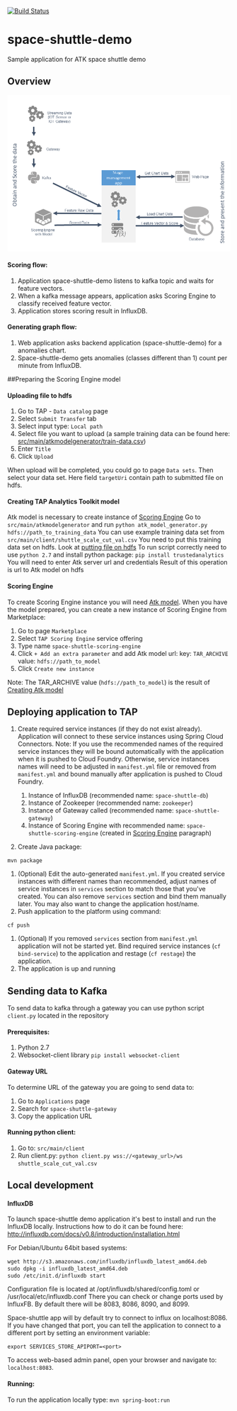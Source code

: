 [![Build Status](https://travis-ci.org/trustedanalytics/space-shuttle-demo.svg)](https://travis-ci.org/trustedanalytics/space-shuttle-demo)

# space-shuttle-demo
Sample application for ATK space shuttle demo

## Overview
![](wikiimages/space_shuttle_demo.png)

#### Scoring flow:
1. Application space-shuttle-demo listens to kafka topic and waits for feature vectors.
2. When a kafka message appears, application asks Scoring Engine to classify received feature vector.
3. Application stores scoring result in InfluxDB.

#### Generating graph flow:
1. Web application asks backend application (space-shuttle-demo) for a anomalies chart.
2. Space-shuttle-demo gets anomalies (classes different than 1) count per minute from InfluxDB.

##Preparing the Scoring Engine model

#### Uploading file to hdfs
1. Go to TAP - `Data catalog` page
1. Select `Submit Transfer` tab
1. Select input type: `Local path`
1. Select file you want to upload (a sample training data can be found here: [src/main/atkmodelgenerator/train-data.csv](src/main/atkmodelgenerator/train-data.csv))
1. Enter `Title`
1. Click `Upload` 

When upload will be completed, you could go to page `Data sets`.
Then select your data set.
Here field `targetUri` contain path to submitted file on hdfs.

#### Creating TAP Analytics Toolkit model
Atk model is necessary to create instance of [Scoring Engine](#scoring-engine)
Go to `src/main/atkmodelgenerator` and run `python atk_model_generator.py hdfs://path_to_training_data`
You can use example training data set from `src/main/client/shuttle_scale_cut_val.csv`
You need to put this training data set on hdfs. Look at [putting file on hdfs](#uploading-file-to-hdfs)
To run script correctly need to use `python 2.7` and install python package: `pip install trustedanalytics`
You will need to enter Atk server url and credentials
Result of this operation is url to Atk model on hdfs

#### Scoring Engine
To create Scoring Engine instance you will need [Atk model](#creating-atk-model).
When you have the model prepared, you can create a new instance of Scoring Engine from Marketplace:
1. Go to page `Marketplace`
1. Select `TAP Scoring Engine` service offering
1. Type name `space-shuttle-scoring-engine`
1. Click `+ Add an extra parameter` and add Atk model url:
  key: `TAR_ARCHIVE`
  value: `hdfs://path_to_model`
1. Click `Create new instance`

Note: The TAR_ARCHIVE value (`hdfs://path_to_model`) is the result of [Creating Atk model](#creating-atk-model)

## Deploying application to TAP

1. Create required service instances (if they do not exist already). Application will connect to these service instances using Spring Cloud Connectors. Note: If you use the recommended names of the required service instances they will be bound automatically with the application when it is pushed to Cloud Foundry. Otherwise, service instances names will need to be adjusted in `manifest.yml` file or removed from `manifest.yml` and bound manually after application is pushed to Cloud Foundry.
    1. Instance of InfluxDB (recommended name: `space-shuttle-db`)
    1. Instance of Zookeeper (recommended name: `zookeeper`)
    1. Instance of Gateway called (recommended name: `space-shuttle-gateway`)
    1. Instance of Scoring Engine with recommended name: `space-shuttle-scoring-engine` (created in [Scoring Engine](#scoring-engine) paragraph)

1. Create Java package:
  ```
  mvn package
  ```
1. (Optional) Edit the auto-generated `manifest.yml`. If you created service instances with different names than recommended, adjust names of service instances in `services` section to match those that you've created. You can also remove `services` section and bind them manually later. You may also want to change the application host/name.
1. Push application to the platform using command:
  ```
  cf push
  ```
1. (Optional) If you removed `services` section from `manifest.yml` application will not be started yet. Bind required service instances (`cf bind-service`) to the application and restage (`cf restage`) the application.
1. The application is up and running

## Sending data to Kafka

To send data to kafka through a gateway you can use python script `client.py` located in the repository

#### Prerequisites:

1. Python 2.7
2. Websocket-client library
  ```pip install websocket-client```

#### Gateway URL

To determine URL of the gateway you are going to send data to:

1. Go to `Applications` page
2. Search for `space-shuttle-gateway`
3. Copy the application URL
   
#### Running python client:

1. Go to: `src/main/client` 
2. Run client.py: 
  ```python client.py wss://<gateway_url>/ws shuttle_scale_cut_val.csv```

## Local development
#### InfluxDB
  To launch space-shuttle demo application it's best to install and run the InfluxDB locally. Instructions how to do it can be found here: http://influxdb.com/docs/v0.8/introduction/installation.html
  
  For Debian/Ubuntu 64bit based systems:
  ```
  wget http://s3.amazonaws.com/influxdb/influxdb_latest_amd64.deb
  sudo dpkg -i influxdb_latest_amd64.deb
  sudo /etc/init.d/influxdb start
  ```         
  Configuration file is located at /opt/influxdb/shared/config.toml or /usr/local/etc/influxdb.conf
  There you can check or change ports used by InfluxFB. By default there will be 8083, 8086, 8090, and 8099.
  
  Space-shuttle app will by default try to connect to influx on localhost:8086. If you have changed that port, you can tell the application to connect to a different port by setting an environment variable:
  ```
  export SERVICES_STORE_APIPORT=<port>
  ```
  
  To access web-based admin panel, open your browser and navigate to: ```localhost:8083```.


#### Running:

To run the application locally type:
```mvn spring-boot:run```






